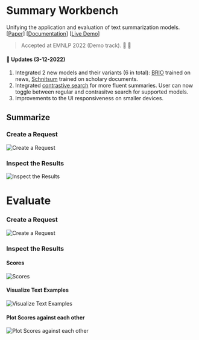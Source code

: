 # Summary Workbench

Unifying the application and evaluation of text summarization models. [[Paper](https://arxiv.org/pdf/2210.09587.pdf)] [[Documentation](https://webis-de.github.io/summary-workbench/)] [[Live Demo](https://tldr.demo.webis.de)]
>Accepted at EMNLP 2022 (Demo track). :tada: :tada:

#### :loudspeaker: Updates (3-12-2022) 
1. Integrated 2 new models and their variants (6 in total): [BRIO](https://arxiv.org/abs/2203.16804) trained on news, [Schnitsum](https://github.com/sobamchan/schnitsum) trained on scholary documents.
2. Integrated [contrastive search](https://huggingface.co/blog/introducing-csearch) for more fluent summaries. User can now toggle between regular and contrasitve search for supported models. 
2. Improvements to the UI responsiveness on smaller devices.

## Summarize

### Create a Request

![Create a Request](docs/static/summarize_input.gif)

### Inspect the Results

![Inspect the Results](docs/static/summarize_usage.gif)

# Evaluate

### Create a Request

![Create a Request](docs/static/evaluation_input.gif)

### Inspect the Results

#### Scores

![Scores](docs/static/evaluation_scores.gif)

#### Visualize Text Examples

![Visualize Text Examples](docs/static/evaluation_visualization.gif)

#### Plot Scores against each other

![Plot Scores against each other](docs/static/evaluation_plotter.gif)
